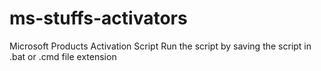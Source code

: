 # ms-stuffs-activators
Microsoft Products Activation Script
Run the script by saving the script in .bat or .cmd file extension

